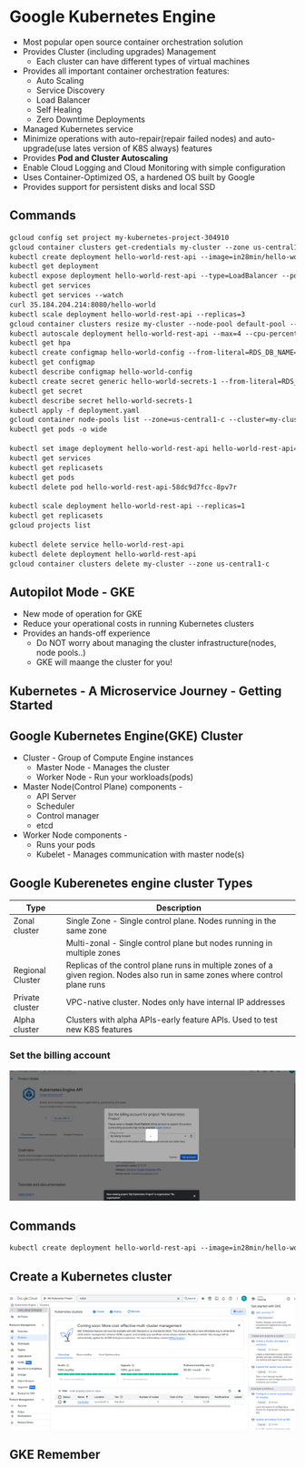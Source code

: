 # Google Kubernetes Engine
* Most popular open source container orchestration solution
* Provides Cluster (including upgrades) Management
  * Each cluster can have different types of
 virtual machines
 * Provides all important container
 orchestration features:
    * Auto Scaling
    * Service Discovery
    * Load Balancer
    * Self Healing
    * Zero Downtime Deployments
* Managed Kubernetes service
* Minimize operations with auto-repair(repair failed nodes) and auto-upgrade(use lates version of K8S always) features
* Provides **Pod and Cluster Autoscaling**
* Enable Cloud Logging and Cloud Monitoring with simple configuration
* Uses Container-Optimized OS, a hardened OS built by Google
* Provides support for persistent disks and local SSD

## Commands

```txt
gcloud config set project my-kubernetes-project-304910
gcloud container clusters get-credentials my-cluster --zone us-central1-c --project my-kubernetes-project-304910
kubectl create deployment hello-world-rest-api --image=in28min/hello-world-rest-api:0.0.1.RELEASE
kubectl get deployment
kubectl expose deployment hello-world-rest-api --type=LoadBalancer --port=8080
kubectl get services
kubectl get services --watch
curl 35.184.204.214:8080/hello-world
kubectl scale deployment hello-world-rest-api --replicas=3
gcloud container clusters resize my-cluster --node-pool default-pool --num-nodes=2 --zone=us-central1-c
kubectl autoscale deployment hello-world-rest-api --max=4 --cpu-percent=70
kubectl get hpa
kubectl create configmap hello-world-config --from-literal=RDS_DB_NAME=todos
kubectl get configmap
kubectl describe configmap hello-world-config
kubectl create secret generic hello-world-secrets-1 --from-literal=RDS_PASSWORD=dummytodos
kubectl get secret
kubectl describe secret hello-world-secrets-1
kubectl apply -f deployment.yaml
gcloud container node-pools list --zone=us-central1-c --cluster=my-cluster
kubectl get pods -o wide
 
kubectl set image deployment hello-world-rest-api hello-world-rest-api=in28min/hello-world-rest-api:0.0.2.RELEASE
kubectl get services
kubectl get replicasets
kubectl get pods
kubectl delete pod hello-world-rest-api-58dc9d7fcc-8pv7r
 
kubectl scale deployment hello-world-rest-api --replicas=1
kubectl get replicasets
gcloud projects list
 
kubectl delete service hello-world-rest-api
kubectl delete deployment hello-world-rest-api
gcloud container clusters delete my-cluster --zone us-central1-c
```

## Autopilot Mode - GKE
* New mode of operation for GKE
* Reduce your operational costs in running Kubernetes clusters
* Provides an hands-off experience
  * Do NOT worry about managing the cluster infrastructure(nodes, node pools..)
  * GKE will maange the cluster for you!

## Kubernetes - A Microservice Journey - Getting Started


## Google Kubernetes Engine(GKE) Cluster
* Cluster - Group of Compute Engine instances
  * Master Node - Manages the cluster
  * Worker Node - Run your workloads(pods)
* Master Node(Control Plane) components - 
  * API Server
  * Scheduler
  * Control manager
  * etcd
* Worker Node components - 
  * Runs your pods
  * Kubelet - Manages communication with master node(s)

## Google Kuberenetes engine cluster Types
|Type|Description|
|--|--|
|Zonal cluster|Single Zone - Single control plane. Nodes running in the same zone|
||Multi-zonal - Single control plane but nodes running in multiple zones|
|Regional Cluster|Replicas of the control plane runs in multiple zones of a given region. Nodes also run in same zones where control plane runs|
|Private cluster|VPC-native cluster. Nodes only have internal IP addresses|
|Alpha cluster|Clusters with alpha APIs-early feature APIs. Used to test new K8S features|

### Set the billing account

![alt text](image-21.png)

## Commands

```txt
kubectl create deployment hello-world-rest-api --image=in28min/hello-world-rest-api:0.0.1.RELEASE
```

## Create a Kubernetes cluster
![alt text](image-22.png)

## GKE Remember